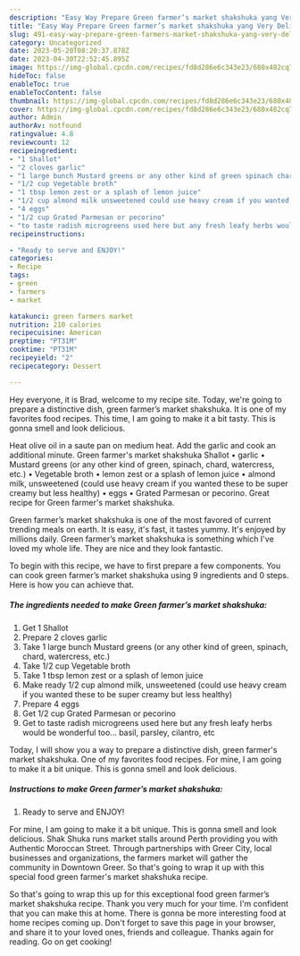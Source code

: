 ```yaml
---
description: "Easy Way Prepare Green farmer’s market shakshuka yang Very Delicious}"
title: "Easy Way Prepare Green farmer’s market shakshuka yang Very Delicious}"
slug: 491-easy-way-prepare-green-farmers-market-shakshuka-yang-very-delicious
category: Uncategorized
date: 2023-05-20T08:20:37.878Z
date: 2023-04-30T22:52:45.895Z
image: https://img-global.cpcdn.com/recipes/fd8d286e6c343e23/680x482cq70/green-farmers-market-shakshuka-recipe-main-photo.jpg
hideToc: false
enableToc: true
enableTocContent: false
thumbnail: https://img-global.cpcdn.com/recipes/fd8d286e6c343e23/680x482cq70/green-farmers-market-shakshuka-recipe-main-photo.jpg
cover: https://img-global.cpcdn.com/recipes/fd8d286e6c343e23/680x482cq70/green-farmers-market-shakshuka-recipe-main-photo.jpg
author: Admin
authorAv: notfound
ratingvalue: 4.8
reviewcount: 12
recipeingredient:
- "1 Shallot"
- "2 cloves garlic"
- "1 large bunch Mustard greens or any other kind of green spinach chard watercress etc"
- "1/2 cup Vegetable broth"
- "1 tbsp lemon zest or a splash of lemon juice"
- "1/2 cup almond milk unsweetened could use heavy cream if you wanted these to be super creamy but less healthy"
- "4 eggs"
- "1/2 cup Grated Parmesan or pecorino"
- "to taste radish microgreens used here but any fresh leafy herbs would be wonderful too basil parsley cilantro etc"
recipeinstructions:

- "Ready to serve and ENJOY!"
categories:
- Recipe
tags:
- green
- farmers
- market

katakunci: green farmers market 
nutrition: 210 calories
recipecuisine: American
preptime: "PT31M"
cooktime: "PT31M"
recipeyield: "2"
recipecategory: Dessert

---
```



Hey everyone, it is Brad, welcome to my recipe site. Today, we're going to prepare a distinctive dish, green farmer’s market shakshuka. It is one of my favorites food recipes. This time, I am going to make it a bit tasty. This is gonna smell and look delicious.

Heat olive oil in a saute pan on medium heat. Add the garlic and cook an additional minute. Green farmer&#39;s market shakshuka Shallot • garlic • Mustard greens (or any other kind of green, spinach, chard, watercress, etc.) • Vegetable broth • lemon zest or a splash of lemon juice • almond milk, unsweetened (could use heavy cream if you wanted these to be super creamy but less healthy) • eggs • Grated Parmesan or pecorino. Great recipe for Green farmer&#39;s market shakshuka.

Green farmer’s market shakshuka is one of the most favored of current trending meals on earth. It is easy, it's fast, it tastes yummy. It's enjoyed by millions daily. Green farmer’s market shakshuka is something which I've loved my whole life. They are nice and they look fantastic.


To begin with this recipe, we have to first prepare a few components. You can cook green farmer’s market shakshuka using 9 ingredients and 0 steps. Here is how you can achieve that.

<!--inarticleads1-->

##### The ingredients needed to make Green farmer’s market shakshuka:

1. Get 1 Shallot
1. Prepare 2 cloves garlic
1. Take 1 large bunch Mustard greens (or any other kind of green, spinach, chard, watercress, etc.)
1. Take 1/2 cup Vegetable broth
1. Take 1 tbsp lemon zest or a splash of lemon juice
1. Make ready 1/2 cup almond milk, unsweetened (could use heavy cream if you wanted these to be super creamy but less healthy)
1. Prepare 4 eggs
1. Get 1/2 cup Grated Parmesan or pecorino
1. Get to taste radish microgreens used here but any fresh leafy herbs would be wonderful too... basil, parsley, cilantro, etc


Today, I will show you a way to prepare a distinctive dish, green farmer&#39;s market shakshuka. One of my favorites food recipes. For mine, I am going to make it a bit unique. This is gonna smell and look delicious. 

<!--inarticleads2-->

##### Instructions to make Green farmer’s market shakshuka:


1. Ready to serve and ENJOY!

For mine, I am going to make it a bit unique. This is gonna smell and look delicious. Shak Shuka runs market stalls around Perth providing you with Authentic Moroccan Street. Through partnerships with Greer City, local businesses and organizations, the farmers market will gather the community in Downtown Greer. So that&#39;s going to wrap it up with this special food green farmer&#39;s market shakshuka recipe. 

So that's going to wrap this up for this exceptional food green farmer’s market shakshuka recipe. Thank you very much for your time. I'm confident that you can make this at home. There is gonna be more interesting food at home recipes coming up. Don't forget to save this page in your browser, and share it to your loved ones, friends and colleague. Thanks again for reading. Go on get cooking!
